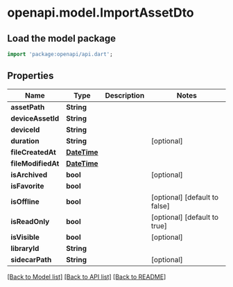 # openapi.model.ImportAssetDto

## Load the model package
```dart
import 'package:openapi/api.dart';
```

## Properties
Name | Type | Description | Notes
------------ | ------------- | ------------- | -------------
**assetPath** | **String** |  | 
**deviceAssetId** | **String** |  | 
**deviceId** | **String** |  | 
**duration** | **String** |  | [optional] 
**fileCreatedAt** | [**DateTime**](DateTime.md) |  | 
**fileModifiedAt** | [**DateTime**](DateTime.md) |  | 
**isArchived** | **bool** |  | [optional] 
**isFavorite** | **bool** |  | 
**isOffline** | **bool** |  | [optional] [default to false]
**isReadOnly** | **bool** |  | [optional] [default to true]
**isVisible** | **bool** |  | [optional] 
**libraryId** | **String** |  | 
**sidecarPath** | **String** |  | [optional] 

[[Back to Model list]](../README.md#documentation-for-models) [[Back to API list]](../README.md#documentation-for-api-endpoints) [[Back to README]](../README.md)


